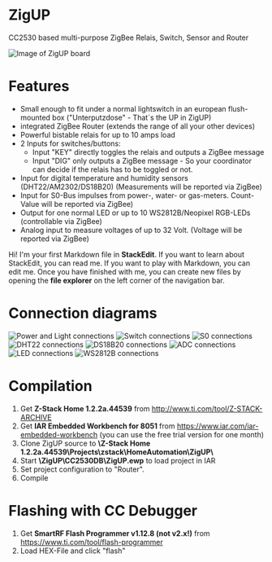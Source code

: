﻿# ZigUP
CC2530 based multi-purpose ZigBee Relais, Switch, Sensor and Router

![Image of ZigUP board](Pictures/top2.jpg)

# Features

* Small enough to fit under a normal lightswitch in an european flush-mounted box ("Unterputzdose" - That´s the UP in ZigUP)
* integrated ZigBee Router (extends the range of all your other devices)
* Powerful bistable relais for up to 10 amps load
* 2 Inputs for switches/buttons:
	* Input "KEY" directly toggles the relais and outputs a ZigBee message
	* Input "DIG" only outputs a ZigBee message - So your coordinator can decide if the relais has to be toggled or not.
* Input for digital temperature and humidity sensors (DHT22/AM2302/DS18B20) (Measurements will be reported via ZigBee)
* Input for S0-Bus impulses from power-, water- or gas-meters. Count-Value will be reported via ZigBee)
* Output for one normal LED or up to 10 WS2812B/Neopixel RGB-LEDs (controllable via ZigBee)
* Analog input to measure voltages of up to 32 Volt. (Voltage will be reported via ZigBee)

Hi! I'm your first Markdown file in **StackEdit**. If you want to learn about StackEdit, you can read me. If you want to play with Markdown, you can edit me. Once you have finished with me, you can create new files by opening the **file explorer** on the left corner of the navigation bar.


# Connection diagrams

![Power and Light connections](Pictures/connection_Light.png)
![Switch connections](Pictures/connection_Switch.png)
![S0 connections](Pictures/connection_S0.png)
![DHT22 connections](Pictures/connection_DHT22.png)
![DS18B20 connections](Pictures/connection_DS18B20.png)
![ADC connections](Pictures/connection_ADC.png)
![LED connections](Pictures/connection_LED.png)
![WS2812B connections](Pictures/connection_WS2812B.png)

# Compilation

1. Get **Z-Stack Home 1.2.2a.44539** from http://www.ti.com/tool/Z-STACK-ARCHIVE
2. Get **IAR Embedded Workbench for 8051** from https://www.iar.com/iar-embedded-workbench (you can use the free trial version for one month)
3. Clone ZigUP source to **\Z-Stack Home 1.2.2a.44539\Projects\zstack\HomeAutomation\ZigUP\\**
4. Start **\ZigUP\CC2530DB\ZigUP.ewp** to load project in IAR
5. Set project configuration to "Router".
6. Compile

# Flashing with CC Debugger
1. Get **SmartRF Flash Programmer v1.12.8 (not v2.x!)** from https://www.ti.com/tool/flash-programmer
2. Load HEX-File and click "flash"

